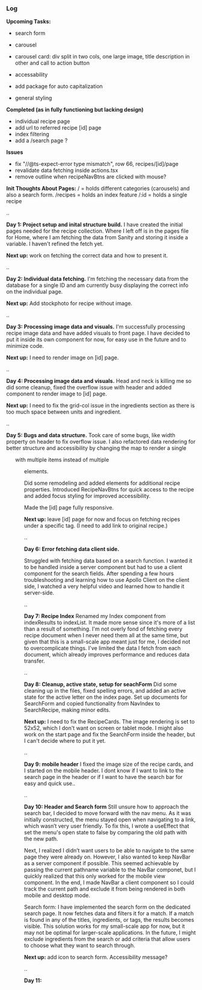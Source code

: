 ### Log

**Upcoming Tasks:**

- search form
- carousel
- carousel card: div split in two cols, one large image, title description in other and call to action button
- accessability

- add package for auto capitalization
- general styling

**Completed (as in fully functioning but lacking design)**

- individual recipe page
- add url to referred recipe [id] page
- index filtering
- add a /search page ?

**Issues**

- fix "//@ts-expect-error type mismatch", row 66, recipes/[id]/page
- revalidate data fetching inside actions.tsx
- remove outline when recipeNavBtns are clicked with mouse?

**Init Thoughts About Pages:**
/ = holds different categories (carousels) and also a search form.
/recipes = holds an index feature
/:id = holds a single recipe

..

**Day 1: Project setup and inital structure build.**
I have created the initial pages needed for the recipe collection.
Where I left off is in the pages file for Home, where I am fetching the data from Sanity and storing it inside a variable. I haven't refined the fetch yet.

**Next up:** work on fetching the correct data and how to present it.

..

**Day 2: Individual data fetching.**
I'm fetching the necessary data from the database for a single ID and am currently busy displaying the correct info on the individual page.

**Next up:** Add stockphoto for recipe without image.

..

**Day 3: Processing image data and visuals.**
I'm successfully processing recipe image data and have added visuals to front page. I have decided to put it inside its own component for now, for easy use in the future and to minimize code.

**Next up:** I need to render image on [id] page.

..

**Day 4: Processing image data and visuals.**
Head and neck is killing me so did some cleanup, fixed the overflow issue with header and added component to render image to [id] page.

**Next up:** I need to fix the grid-col issue in the ingredients section as there is too much space between units and ingredient.

..

**Day 5: Bugs and data structure.**
Took care of some bugs, like width property on header to fix overflow issue. I also refactored data rendering for better structure and accessibility by changing the map to render a single <ul> with multiple items instead of multiple <ul> elements.

Did some remodeling and added elements for additional recipe properties. Introduced RecipeNavBtns for quick access to the recipe and added focus styling for improved accessibility.

Made the [id] page fully responsive.

**Next up:** leave [id] page for now and focus on fetching recipes under a specific tag. (I need to add link to original recipe.)

..

**Day 6: Error fetching data client side.**

Struggled with fetching data based on a search function. I wanted it to be handled inside a server component but had to use a client component for the search fields. After spending a few hours troubleshooting and learning how to use Apollo Client on the client side, I watched a very helpful video and learned how to handle it server-side.

..

**Day 7: Recipe Index**
Renamed my Index component from indexResults to indexList. It made more sense since it's more of a list than a result of something. I'm not overly fond of fetching every recipe document when I never need them all at the same time, but given that this is a small-scale app meant just for me, I decided not to overcomplicate things. I've limited the data I fetch from each document, which already improves performance and reduces data transfer.

..

**Day 8: Cleanup, active state, setup for seachForm**
Did some cleaning up in the files, fixed spelling errors, and added an active state for the active letter on the index page. Set up documents for SearchForm and copied functionality from NavIndex to SearchRecipe, making minor edits.

**Next up:** I need to fix the RecipeCards. The image rendering is set to 52x52, which I don't want on screen or tablet mode. I might also work on the start page and fix the SearchForm inside the header, but I can't decide where to put it yet.

..

**Day 9: mobile header**
I fixed the image size of the recipe cards, and I started on the mobile header. I dont know if I want to link to the search page in the header or if I want to have the search bar for easy and quick use..

..

**Day 10: Header and Search form**
Still unsure how to approach the search bar, I decided to move forward with the nav menu. As it was initially constructed, the menu stayed open when navigating to a link, which wasn’t very user friendly. To fix this, I wrote a useEffect that set the menu's open state to false by comparing the old path with the new path.

Next, I realized I didn’t want users to be able to navigate to the same page they were already on. However, I also wanted to keep NavBar as a server component if possible. This seemed achievable by passing the current pathname variable to the NavBar componet, but I quickly realized that this only worked for the mobile view component. In the end, I made NavBar a client component so I could track the current path and exclude it from being rendered in both mobile and desktop mode.

Search form: I have implemented the search form on the dedicated search page. It now fetches data and filters it for a match. If a match is found in any of the titles, ingredients, or tags, the results becomes visible. This solution works for my small-scale app for now, but it may not be optimal for larger-scale applications. In the future, I might exclude ingredients from the search or add criteria that allow users to choose what they want to search through.

**Next up:** add icon to search form. Accessibility message?

..

**Day 11:**
